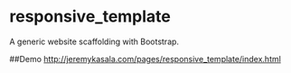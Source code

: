 # responsive_template
A generic website scaffolding with Bootstrap.  

##Demo
http://jeremykasala.com/pages/responsive_template/index.html
